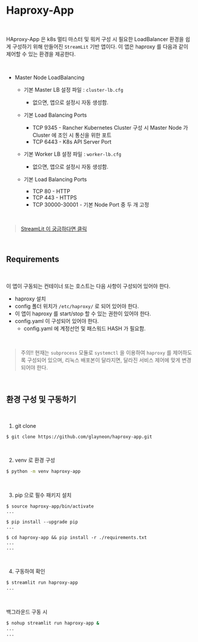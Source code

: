 # Haproxy-App 

<br>

HAproxy-App 은 k8s 멀티 마스터 및 워커 구성 시 필요한 LoadBalancer 환경을 쉽게 구성하기 위해 만들어진 `StreamLit` 기반 앱이다.
이 앱은 haproxy 를 다음과 같이 제어할 수 있는 환경을 제공한다.

<br>

* Master Node LoadBalancing
    * 기본 Master LB 설정 파일 : `cluster-lb.cfg`
        * 없으면, 앱으로 설정시 자동 생성함.
    * 기본 Load Balancing Ports
        * TCP 9345 - Rancher Kubernetes Cluster 구성 시 Master Node 가 Cluster 에 조인 시 통신을 위한 포트
        * TCP 6443 - K8s API Server Port

    * 기본 Worker LB 설정 파일 : `worker-lb.cfg`
        * 없으면, 앱으로 설정시 자동 생성함.
    * 기본 Load Balancing Ports
        * TCP 80 - HTTP
        * TCP 443 - HTTPS
        * TCP 30000-30001 - 기본 Node Port 중 두 개 고정

<br> 

> [StreamLit 이 궁금하다면 클릭 ](https://streamlit.io/)

<br>

## Requirements

<br>

이 앱이 구동되는 컨테이너 또는 호스트는 다음 사항이 구성되어 있어야 한다.

- haproxy 설치
- config 폴더 위치가 `/etc/haproxy/` 로 되어 있어야 한다.
- 이 앱이 haproxy 를 start/stop 할 수 있는 권한이 있어야 한다.
- config.yaml 이 구성되어 있어야 한다.
    - config.yaml 에 계정선언 및 패스워드 HASH 가 필요함.

<br>

> 주의!!
> 현재는 `subprocess` 모듈로 `systemctl` 을 이용하여 `haproxy` 를 제어하도록 구성되어 있으며, 리눅스 배포본이 달라지면, 달라진 서비스 제어에 맞게 변경되어야 한다.

<br>

## 환경 구성 및 구동하기

<br>

1. git clone

```bash
$ git clone https://github.com/glayneon/haproxy-app.git

```
<br>

2. venv 로 환경 구성

```bash
$ python -m venv haproxy-app

```

<br>

3. pip 으로 필수 패키지 설치

```
$ source haproxy-app/bin/activate
...

$ pip install --upgrade pip
...

$ cd haproxy-app && pip install -r ./requirements.txt
...
...
```

<br>

4. 구동하여 확인

```bash
$ streamlit run haproxy-app
...
```

<br>

백그라운드 구동 시
```bash
$ nohup streamlit run haproxy-app &
...
...
```

